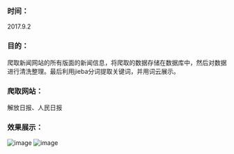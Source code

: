 ### 时间：
2017.9.2
### 目的：
爬取新闻网站的所有版面的新闻信息，将爬取的数据存储在数据库中，然后对数据进行清洗整理。最后利用jieba分词提取关键词，并用词云展示。
### 爬取网站：
解放日报、人民日报
### 效果展示：
![image](https://github/faya0505/spyder/people_paper/people_paper/1.png)
![image](https://github/fay0505/spyder/jfdaily/jfdaily/1.png)
